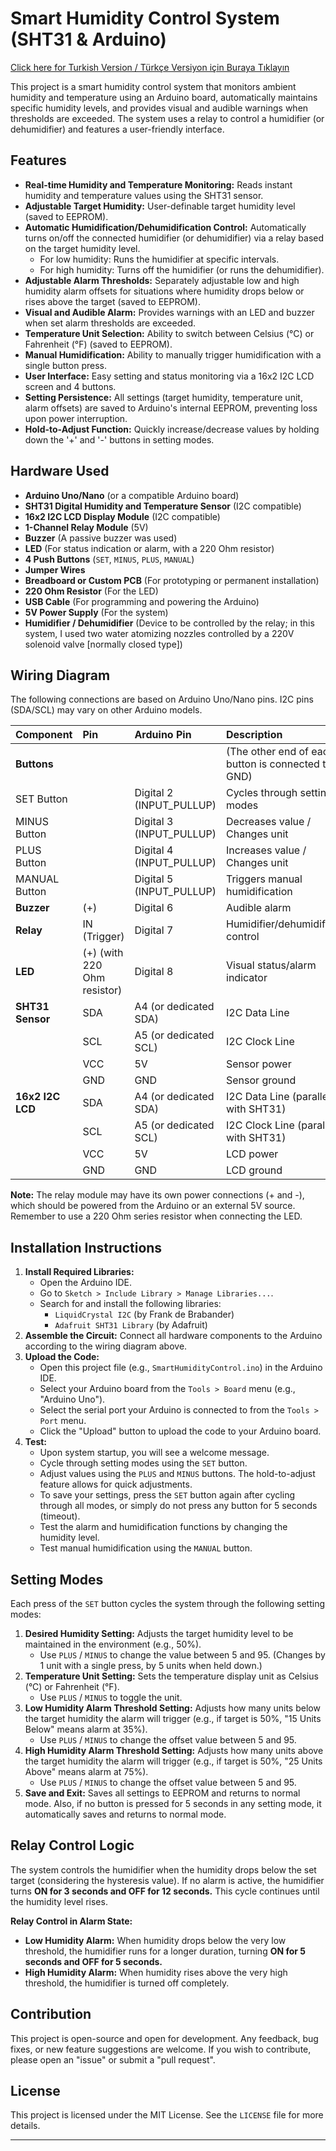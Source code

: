 # Smart Humidity Control System (SHT31 & Arduino)

[Click here for Turkish Version / Türkçe Versiyon için Buraya Tıklayın](README_tr.md)

This project is a smart humidity control system that monitors ambient humidity and temperature using an Arduino board, automatically maintains specific humidity levels, and provides visual and audible warnings when thresholds are exceeded. The system uses a relay to control a humidifier (or dehumidifier) and features a user-friendly interface.

## Features

* **Real-time Humidity and Temperature Monitoring:** Reads instant humidity and temperature values using the SHT31 sensor.
* **Adjustable Target Humidity:** User-definable target humidity level (saved to EEPROM).
* **Automatic Humidification/Dehumidification Control:** Automatically turns on/off the connected humidifier (or dehumidifier) via a relay based on the target humidity level.
    * For low humidity: Runs the humidifier at specific intervals.
    * For high humidity: Turns off the humidifier (or runs the dehumidifier).
* **Adjustable Alarm Thresholds:** Separately adjustable low and high humidity alarm offsets for situations where humidity drops below or rises above the target (saved to EEPROM).
* **Visual and Audible Alarm:** Provides warnings with an LED and buzzer when set alarm thresholds are exceeded.
* **Temperature Unit Selection:** Ability to switch between Celsius (°C) or Fahrenheit (°F) (saved to EEPROM).
* **Manual Humidification:** Ability to manually trigger humidification with a single button press.
* **User Interface:** Easy setting and status monitoring via a 16x2 I2C LCD screen and 4 buttons.
* **Setting Persistence:** All settings (target humidity, temperature unit, alarm offsets) are saved to Arduino's internal EEPROM, preventing loss upon power interruption.
* **Hold-to-Adjust Function:** Quickly increase/decrease values by holding down the '+' and '-' buttons in setting modes.

## Hardware Used

* **Arduino Uno/Nano** (or a compatible Arduino board)
* **SHT31 Digital Humidity and Temperature Sensor** (I2C compatible)
* **16x2 I2C LCD Display Module** (I2C compatible)
* **1-Channel Relay Module** (5V)
* **Buzzer** (A passive buzzer was used)
* **LED** (For status indication or alarm, with a 220 Ohm resistor)
* **4 Push Buttons** (`SET`, `MINUS`, `PLUS`, `MANUAL`)
* **Jumper Wires**
* **Breadboard or Custom PCB** (For prototyping or permanent installation)
* **220 Ohm Resistor** (For the LED)
* **USB Cable** (For programming and powering the Arduino)
* **5V Power Supply** (For the system)
* **Humidifier / Dehumidifier** (Device to be controlled by the relay; in this system, I used two water atomizing nozzles controlled by a 220V solenoid valve [normally closed type])

## Wiring Diagram

The following connections are based on Arduino Uno/Nano pins. I2C pins (SDA/SCL) may vary on other Arduino models.

| Component          | Pin             | Arduino Pin          | Description                                    |
| :----------------- | :-------------- | :------------------- | :--------------------------------------------- |
| **Buttons** |                 |                      | (The other end of each button is connected to GND) |
| SET Button         |                 | Digital 2 (INPUT_PULLUP) | Cycles through setting modes                   |
| MINUS Button       |                 | Digital 3 (INPUT_PULLUP) | Decreases value / Changes unit                 |
| PLUS Button        |                 | Digital 4 (INPUT_PULLUP) | Increases value / Changes unit                 |
| MANUAL Button      |                 | Digital 5 (INPUT_PULLUP) | Triggers manual humidification                 |
| **Buzzer** | (+)             | Digital 6            | Audible alarm                                  |
| **Relay** | IN (Trigger)    | Digital 7            | Humidifier/dehumidifier control                |
| **LED** | (+) (with 220 Ohm resistor) | Digital 8            | Visual status/alarm indicator                  |
| **SHT31 Sensor** | SDA             | A4 (or dedicated SDA) | I2C Data Line                                  |
|                    | SCL             | A5 (or dedicated SCL) | I2C Clock Line                                 |
|                    | VCC             | 5V                   | Sensor power                                   |
|                    | GND             | GND                  | Sensor ground                                  |
| **16x2 I2C LCD** | SDA             | A4 (or dedicated SDA) | I2C Data Line (parallel with SHT31)            |
|                    | SCL             | A5 (or dedicated SCL) | I2C Clock Line (parallel with SHT31)           |
|                    | VCC             | 5V                   | LCD power                                      |
|                    | GND             | GND                  | LCD ground                                     |

**Note:** The relay module may have its own power connections (+ and -), which should be powered from the Arduino or an external 5V source. Remember to use a 220 Ohm series resistor when connecting the LED.

## Installation Instructions

1.  **Install Required Libraries:**
    * Open the Arduino IDE.
    * Go to `Sketch > Include Library > Manage Libraries...`.
    * Search for and install the following libraries:
        * `LiquidCrystal I2C` (by Frank de Brabander)
        * `Adafruit SHT31 Library` (by Adafruit)
2.  **Assemble the Circuit:** Connect all hardware components to the Arduino according to the wiring diagram above.
3.  **Upload the Code:**
    * Open this project file (e.g., `SmartHumidityControl.ino`) in the Arduino IDE.
    * Select your Arduino board from the `Tools > Board` menu (e.g., "Arduino Uno").
    * Select the serial port your Arduino is connected to from the `Tools > Port` menu.
    * Click the "Upload" button to upload the code to your Arduino board.
4.  **Test:**
    * Upon system startup, you will see a welcome message.
    * Cycle through setting modes using the `SET` button.
    * Adjust values using the `PLUS` and `MINUS` buttons. The hold-to-adjust feature allows for quick adjustments.
    * To save your settings, press the `SET` button again after cycling through all modes, or simply do not press any button for 5 seconds (timeout).
    * Test the alarm and humidification functions by changing the humidity level.
    * Test manual humidification using the `MANUAL` button.

## Setting Modes

Each press of the `SET` button cycles the system through the following setting modes:

1.  **Desired Humidity Setting:** Adjusts the target humidity level to be maintained in the environment (e.g., 50%).
    * Use `PLUS` / `MINUS` to change the value between 5 and 95. (Changes by 1 unit with a single press, by 5 units when held down.)
2.  **Temperature Unit Setting:** Sets the temperature display unit as Celsius (°C) or Fahrenheit (°F).
    * Use `PLUS` / `MINUS` to toggle the unit.
3.  **Low Humidity Alarm Threshold Setting:** Adjusts how many units below the target humidity the alarm will trigger (e.g., if target is 50%, "15 Units Below" means alarm at 35%).
    * Use `PLUS` / `MINUS` to change the offset value between 5 and 95.
4.  **High Humidity Alarm Threshold Setting:** Adjusts how many units above the target humidity the alarm will trigger (e.g., if target is 50%, "25 Units Above" means alarm at 75%).
    * Use `PLUS` / `MINUS` to change the offset value between 5 and 95.
5.  **Save and Exit:** Saves all settings to EEPROM and returns to normal mode. Also, if no button is pressed for 5 seconds in any setting mode, it automatically saves and returns to normal mode.

## Relay Control Logic

The system controls the humidifier when the humidity drops below the set target (considering the hysteresis value). If no alarm is active, the humidifier turns **ON for 3 seconds and OFF for 12 seconds.** This cycle continues until the humidity level rises.

**Relay Control in Alarm State:**

* **Low Humidity Alarm:** When humidity drops below the very low threshold, the humidifier runs for a longer duration, turning **ON for 5 seconds and OFF for 5 seconds.**
* **High Humidity Alarm:** When humidity rises above the very high threshold, the humidifier is turned off completely.

## Contribution

This project is open-source and open for development. Any feedback, bug fixes, or new feature suggestions are welcome. If you wish to contribute, please open an "issue" or submit a "pull request".

## License

This project is licensed under the MIT License. See the `LICENSE` file for more details.

---